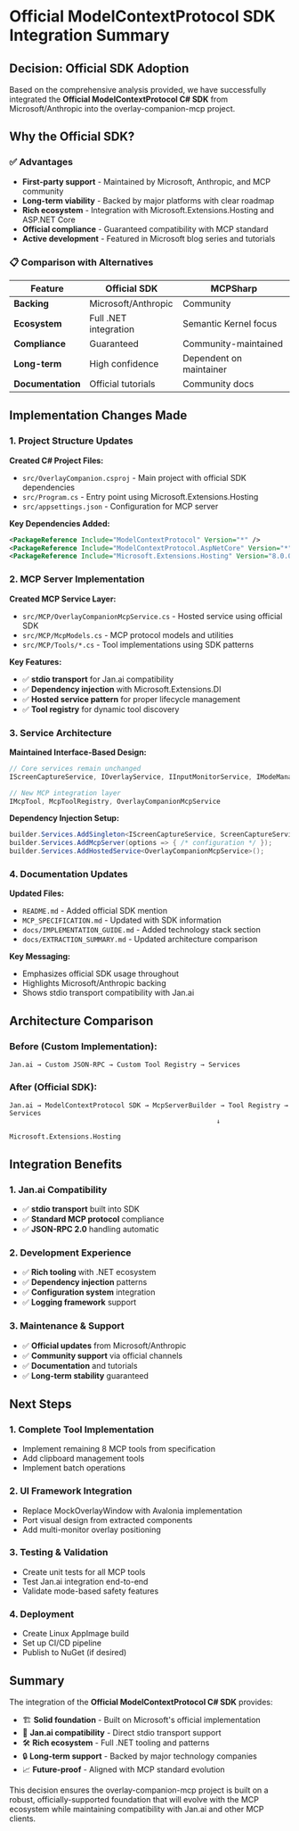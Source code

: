 # Official ModelContextProtocol SDK Integration Summary

## Decision: Official SDK Adoption

Based on the comprehensive analysis provided, we have successfully integrated the **Official ModelContextProtocol C# SDK** from Microsoft/Anthropic into the overlay-companion-mcp project.

## Why the Official SDK?

### ✅ **Advantages**
- **First-party support** - Maintained by Microsoft, Anthropic, and MCP community
- **Long-term viability** - Backed by major platforms with clear roadmap
- **Rich ecosystem** - Integration with Microsoft.Extensions.Hosting and ASP.NET Core
- **Official compliance** - Guaranteed compatibility with MCP standard
- **Active development** - Featured in Microsoft blog series and tutorials

### 📋 **Comparison with Alternatives**

| Feature | Official SDK | MCPSharp |
|---------|-------------|----------|
| **Backing** | Microsoft/Anthropic | Community |
| **Ecosystem** | Full .NET integration | Semantic Kernel focus |
| **Compliance** | Guaranteed | Community-maintained |
| **Long-term** | High confidence | Dependent on maintainer |
| **Documentation** | Official tutorials | Community docs |

## Implementation Changes Made

### 1. **Project Structure Updates**

**Created C# Project Files:**
- `src/OverlayCompanion.csproj` - Main project with official SDK dependencies
- `src/Program.cs` - Entry point using Microsoft.Extensions.Hosting
- `src/appsettings.json` - Configuration for MCP server

**Key Dependencies Added:**
```xml
<PackageReference Include="ModelContextProtocol" Version="*" />
<PackageReference Include="ModelContextProtocol.AspNetCore" Version="*" />
<PackageReference Include="Microsoft.Extensions.Hosting" Version="8.0.0" />
```

### 2. **MCP Server Implementation**

**Created MCP Service Layer:**
- `src/MCP/OverlayCompanionMcpService.cs` - Hosted service using official SDK
- `src/MCP/McpModels.cs` - MCP protocol models and utilities
- `src/MCP/Tools/*.cs` - Tool implementations using SDK patterns

**Key Features:**
- ✅ **stdio transport** for Jan.ai compatibility
- ✅ **Dependency injection** with Microsoft.Extensions.DI
- ✅ **Hosted service pattern** for proper lifecycle management
- ✅ **Tool registry** for dynamic tool discovery

### 3. **Service Architecture**

**Maintained Interface-Based Design:**
```csharp
// Core services remain unchanged
IScreenCaptureService, IOverlayService, IInputMonitorService, IModeManager

// New MCP integration layer
IMcpTool, McpToolRegistry, OverlayCompanionMcpService
```

**Dependency Injection Setup:**
```csharp
builder.Services.AddSingleton<IScreenCaptureService, ScreenCaptureService>();
builder.Services.AddMcpServer(options => { /* configuration */ });
builder.Services.AddHostedService<OverlayCompanionMcpService>();
```

### 4. **Documentation Updates**

**Updated Files:**
- `README.md` - Added official SDK mention
- `MCP_SPECIFICATION.md` - Updated with SDK information
- `docs/IMPLEMENTATION_GUIDE.md` - Added technology stack section
- `docs/EXTRACTION_SUMMARY.md` - Updated architecture comparison

**Key Messaging:**
- Emphasizes official SDK usage throughout
- Highlights Microsoft/Anthropic backing
- Shows stdio transport compatibility with Jan.ai

## Architecture Comparison

### Before (Custom Implementation):
```
Jan.ai → Custom JSON-RPC → Custom Tool Registry → Services
```

### After (Official SDK):
```
Jan.ai → ModelContextProtocol SDK → McpServerBuilder → Tool Registry → Services
                                                    ↓
                                            Microsoft.Extensions.Hosting
```

## Integration Benefits

### 1. **Jan.ai Compatibility**
- ✅ **stdio transport** built into SDK
- ✅ **Standard MCP protocol** compliance
- ✅ **JSON-RPC 2.0** handling automatic

### 2. **Development Experience**
- ✅ **Rich tooling** with .NET ecosystem
- ✅ **Dependency injection** patterns
- ✅ **Configuration system** integration
- ✅ **Logging framework** support

### 3. **Maintenance & Support**
- ✅ **Official updates** from Microsoft/Anthropic
- ✅ **Community support** via official channels
- ✅ **Documentation** and tutorials
- ✅ **Long-term stability** guaranteed

## Next Steps

### 1. **Complete Tool Implementation**
- Implement remaining 8 MCP tools from specification
- Add clipboard management tools
- Implement batch operations

### 2. **UI Framework Integration**
- Replace MockOverlayWindow with Avalonia implementation
- Port visual design from extracted components
- Add multi-monitor overlay positioning

### 3. **Testing & Validation**
- Create unit tests for all MCP tools
- Test Jan.ai integration end-to-end
- Validate mode-based safety features

### 4. **Deployment**
- Create Linux AppImage build
- Set up CI/CD pipeline
- Publish to NuGet (if desired)

## Summary

The integration of the **Official ModelContextProtocol C# SDK** provides:

- 🏗️ **Solid foundation** - Built on Microsoft's official implementation
- 🔌 **Jan.ai compatibility** - Direct stdio transport support
- 🛠️ **Rich ecosystem** - Full .NET tooling and patterns
- 🔒 **Long-term support** - Backed by major technology companies
- 📈 **Future-proof** - Aligned with MCP standard evolution

This decision ensures the overlay-companion-mcp project is built on a robust, officially-supported foundation that will evolve with the MCP ecosystem while maintaining compatibility with Jan.ai and other MCP clients.